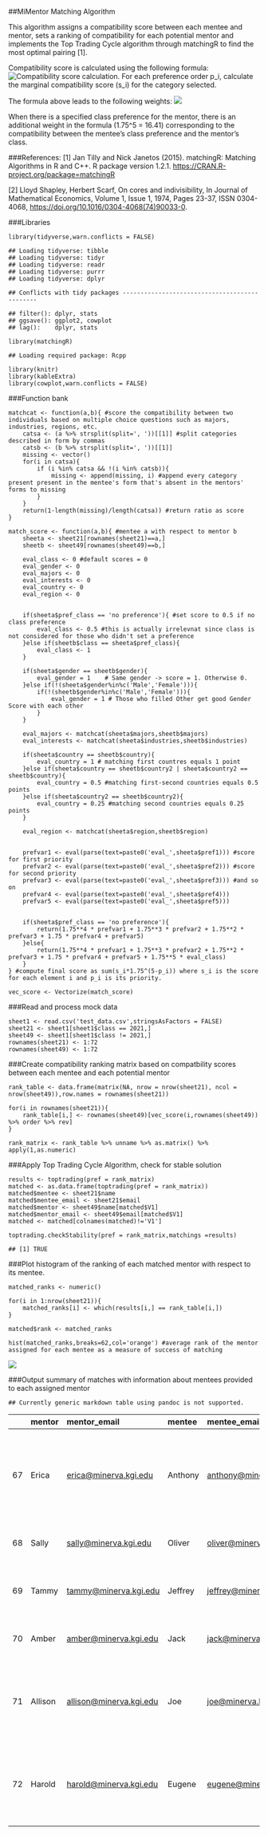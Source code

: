 ##MiMentor Matching Algorithm

This algorithm assigns a compatibility score between each mentee and
mentor, sets a ranking of compatibility for each potential mentor and
implements the Top Trading Cycle algorithm through matchingR to find the
most optimal pairing \[1\].

Compatibility score is calculated using the following formula:
![Compatibility score calculation. For each preference order p\_i,
calculate the marginal compatibility score (s\_i) for the category
selected.](mimentor_matching_files/figure-markdown_strict/eqn.png)

The formula above leads to the following weights:
![](mimentor_matching_files/figure-markdown_strict/unnamed-chunk-1-1.png)

When there is a specified class preference for the mentor, there is an
additional weight in the formula (1.75^5 = 16.41) corresponding to the
compatibility between the mentee’s class preference and the mentor’s
class.

###References: 
\[1\] Jan Tilly and Nick Janetos (2015). matchingR:
Matching Algorithms in R and C++. R package version 1.2.1.
<https://CRAN.R-project.org/package=matchingR>

\[2\] Lloyd Shapley, Herbert Scarf, On cores and indivisibility, In
Journal of Mathematical Economics, Volume 1, Issue 1, 1974, Pages 23-37,
ISSN 0304-4068, <https://doi.org/10.1016/0304-4068(74)90033-0>.

###Libraries

    library(tidyverse,warn.conflicts = FALSE)

    ## Loading tidyverse: tibble
    ## Loading tidyverse: tidyr
    ## Loading tidyverse: readr
    ## Loading tidyverse: purrr
    ## Loading tidyverse: dplyr

    ## Conflicts with tidy packages ----------------------------------------------

    ## filter(): dplyr, stats
    ## ggsave(): ggplot2, cowplot
    ## lag():    dplyr, stats

    library(matchingR)

    ## Loading required package: Rcpp

    library(knitr)
    library(kableExtra)
    library(cowplot,warn.conflicts = FALSE)

###Function bank

    matchcat <- function(a,b){ #score the compatibility between two individuals based on multiple choice questions such as majors, industries, regions, etc.
        catsa <- (a %>% strsplit(split=', '))[[1]] #split categories described in form by commas
        catsb <- (b %>% strsplit(split=', '))[[1]]
        missing <- vector()
        for(i in catsa){
            if (i %in% catsa && !(i %in% catsb)){
                missing <- append(missing, i) #append every category present present in the mentee's form that's absent in the mentors' forms to missing 
            }
        }
        return(1-length(missing)/length(catsa)) #return ratio as score
    }

    match_score <- function(a,b){ #mentee a with respect to mentor b
        sheeta <- sheet21[rownames(sheet21)==a,]
        sheetb <- sheet49[rownames(sheet49)==b,]
        
        eval_class <- 0 #default scores = 0
        eval_gender <- 0
        eval_majors <- 0
        eval_interests <- 0
        eval_country <- 0
        eval_region <- 0
        
        
        if(sheeta$pref_class == 'no preference'){ #set score to 0.5 if no class preference
            eval_class <- 0.5 #this is actually irrelevnat since class is not considered for those who didn't set a preference
        }else if(sheetb$class == sheeta$pref_class){
            eval_class <- 1
        }
        
        if(sheeta$gender == sheetb$gender){
            eval_gender = 1    # Same gender -> score = 1. Otherwise 0.
        }else if(!(sheeta$gender%in%c('Male','Female'))){
            if(!(sheetb$gender%in%c('Male','Female'))){
                eval_gender = 1 # Those who filled Other get good Gender Score with each other
            }
        }
        
        eval_majors <- matchcat(sheeta$majors,sheetb$majors)
        eval_interests <- matchcat(sheeta$industries,sheetb$industries)
        
        if(sheeta$country == sheetb$country){
            eval_country = 1 # matching first countres equals 1 point
        }else if(sheeta$country == sheetb$country2 | sheeta$country2 == sheetb$country){
            eval_country = 0.5 #matching first-second countries equals 0.5 points
        }else if(sheeta$country2 == sheetb$country2){
            eval_country = 0.25 #matching second countries equals 0.25 points
        }
        
        eval_region <- matchcat(sheeta$region,sheetb$region)
        
        
        prefvar1 <- eval(parse(text=paste0('eval_',sheeta$pref1))) #score for first priority
        prefvar2 <- eval(parse(text=paste0('eval_',sheeta$pref2))) #score for second priority
        prefvar3 <- eval(parse(text=paste0('eval_',sheeta$pref3))) #and so on
        prefvar4 <- eval(parse(text=paste0('eval_',sheeta$pref4)))
        prefvar5 <- eval(parse(text=paste0('eval_',sheeta$pref5)))
        
        
        if(sheeta$pref_class == 'no preference'){
            return(1.75**4 * prefvar1 + 1.75**3 * prefvar2 + 1.75**2 * prefvar3 + 1.75 * prefvar4 + prefvar5)
        }else{
            return(1.75**4 * prefvar1 + 1.75**3 * prefvar2 + 1.75**2 * prefvar3 + 1.75 * prefvar4 + prefvar5 + 1.75**5 * eval_class)
        }
    } #compute final score as sum(s_i*1.75^(5-p_i)) where s_i is the score for each element i and p_i is its priority.

    vec_score <- Vectorize(match_score)

###Read and process mock data

    sheet1 <- read.csv('test_data.csv',stringsAsFactors = FALSE)
    sheet21 <- sheet1[sheet1$class == 2021,]
    sheet49 <- sheet1[sheet1$class != 2021,]
    rownames(sheet21) <- 1:72
    rownames(sheet49) <- 1:72

###Create compatibility ranking matrix based on compatbility scores
between each mentee and each potential mentor

    rank_table <- data.frame(matrix(NA, nrow = nrow(sheet21), ncol = nrow(sheet49)),row.names = rownames(sheet21))

    for(i in rownames(sheet21)){
        rank_table[i,] <- rownames(sheet49)[vec_score(i,rownames(sheet49)) %>% order %>% rev]
    }

    rank_matrix <- rank_table %>% unname %>% as.matrix() %>% apply(1,as.numeric)

###Apply Top Trading Cycle Algorithm, check for stable solution

    results <- toptrading(pref = rank_matrix)
    matched <- as.data.frame(toptrading(pref = rank_matrix))
    matched$mentee <- sheet21$name
    matched$mentee_email <- sheet21$email
    matched$mentor <- sheet49$name[matched$V1]
    matched$mentor_email <- sheet49$email[matched$V1]
    matched <- matched[colnames(matched)!='V1']

    toptrading.checkStability(pref = rank_matrix,matchings =results)

    ## [1] TRUE

###Plot histogram of the ranking of each matched mentor with respect
to its mentee.

    matched_ranks <- numeric()

    for(i in 1:nrow(sheet21)){
        matched_ranks[i] <- which(results[i,] == rank_table[i,])
    }

    matched$rank <- matched_ranks

    hist(matched_ranks,breaks=62,col='orange') #average rank of the mentor assigned for each mentee as a measure of success of matching

![](mimentor_matching_files/figure-markdown_strict/unnamed-chunk-7-1.png)

###Output summary of matches with information about mentees provided
to each assigned mentor

    ## Currently generic markdown table using pandoc is not supported.

<table>
<thead>
<tr class="header">
<th></th>
<th style="text-align: left;">mentor</th>
<th style="text-align: left;">mentor_email</th>
<th style="text-align: left;">mentee</th>
<th style="text-align: left;">mentee_email</th>
<th style="text-align: left;">mentee_gender</th>
<th style="text-align: left;">mentee_majors</th>
<th style="text-align: left;">mentee_industries</th>
<th style="text-align: left;">mentee_region</th>
<th style="text-align: left;">mentee_country</th>
<th style="text-align: left;">mentee_country2</th>
</tr>
</thead>
<tbody>
<tr class="odd">
<td>67</td>
<td style="text-align: left;">Erica</td>
<td style="text-align: left;"><a href="mailto:erica@minerva.kgi.edu">erica@minerva.kgi.edu</a></td>
<td style="text-align: left;">Anthony</td>
<td style="text-align: left;"><a href="mailto:anthony@minerva.kgi.edu">anthony@minerva.kgi.edu</a></td>
<td style="text-align: left;">Male</td>
<td style="text-align: left;">Business, Social Sciences, Computational Sciences</td>
<td style="text-align: left;">Accounting &amp; Banking &amp; Finance, Business &amp; Consulting &amp; Management, Government &amp; Public Policy, Law, Social Science Research</td>
<td style="text-align: left;">East Asia</td>
<td style="text-align: left;">China</td>
<td style="text-align: left;"></td>
</tr>
<tr class="even">
<td>68</td>
<td style="text-align: left;">Sally</td>
<td style="text-align: left;"><a href="mailto:sally@minerva.kgi.edu">sally@minerva.kgi.edu</a></td>
<td style="text-align: left;">Oliver</td>
<td style="text-align: left;"><a href="mailto:oliver@minerva.kgi.edu">oliver@minerva.kgi.edu</a></td>
<td style="text-align: left;">Male</td>
<td style="text-align: left;">Computational Sciences</td>
<td style="text-align: left;">Business &amp; Consulting &amp; Management, Technology</td>
<td style="text-align: left;">South East Asia</td>
<td style="text-align: left;">Vietnam</td>
<td style="text-align: left;"></td>
</tr>
<tr class="odd">
<td>69</td>
<td style="text-align: left;">Tammy</td>
<td style="text-align: left;"><a href="mailto:tammy@minerva.kgi.edu">tammy@minerva.kgi.edu</a></td>
<td style="text-align: left;">Jeffrey</td>
<td style="text-align: left;"><a href="mailto:jeffrey@minerva.kgi.edu">jeffrey@minerva.kgi.edu</a></td>
<td style="text-align: left;">Male</td>
<td style="text-align: left;">Natural Sciences</td>
<td style="text-align: left;">Environment &amp; Agriculture, Startups &amp; Enterpreneurship, STEM Research</td>
<td style="text-align: left;">Eastern Europe</td>
<td style="text-align: left;">Kosovo</td>
<td style="text-align: left;">Kosovo</td>
</tr>
<tr class="even">
<td>70</td>
<td style="text-align: left;">Amber</td>
<td style="text-align: left;"><a href="mailto:amber@minerva.kgi.edu">amber@minerva.kgi.edu</a></td>
<td style="text-align: left;">Jack</td>
<td style="text-align: left;"><a href="mailto:jack@minerva.kgi.edu">jack@minerva.kgi.edu</a></td>
<td style="text-align: left;">Male</td>
<td style="text-align: left;">Arts and Humanities, Computational Sciences</td>
<td style="text-align: left;">Engeneering &amp; Manufacturing, STEM Research</td>
<td style="text-align: left;">East Asia</td>
<td style="text-align: left;">Korea, Republic of (South Korea)</td>
<td style="text-align: left;">United States of America (USA)</td>
</tr>
<tr class="odd">
<td>71</td>
<td style="text-align: left;">Allison</td>
<td style="text-align: left;"><a href="mailto:allison@minerva.kgi.edu">allison@minerva.kgi.edu</a></td>
<td style="text-align: left;">Joe</td>
<td style="text-align: left;"><a href="mailto:joe@minerva.kgi.edu">joe@minerva.kgi.edu</a></td>
<td style="text-align: left;">Male</td>
<td style="text-align: left;">Business, Computational Sciences</td>
<td style="text-align: left;">Accounting &amp; Banking &amp; Finance, Business &amp; Consulting &amp; Management, Startups &amp; Enterpreneurship, Technology</td>
<td style="text-align: left;">Latin America</td>
<td style="text-align: left;">Brazil</td>
<td style="text-align: left;"></td>
</tr>
<tr class="even">
<td>72</td>
<td style="text-align: left;">Harold</td>
<td style="text-align: left;"><a href="mailto:harold@minerva.kgi.edu">harold@minerva.kgi.edu</a></td>
<td style="text-align: left;">Eugene</td>
<td style="text-align: left;"><a href="mailto:eugene@minerva.kgi.edu">eugene@minerva.kgi.edu</a></td>
<td style="text-align: left;">Male</td>
<td style="text-align: left;">Social Sciences, Computational Sciences</td>
<td style="text-align: left;">Engeneering &amp; Manufacturing, Government &amp; Public Policy, Social Enterprise &amp; International Development, Technology</td>
<td style="text-align: left;">South East Asia</td>
<td style="text-align: left;">Pakistan</td>
<td style="text-align: left;"></td>
</tr>
</tbody>
</table>
